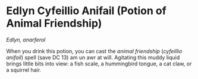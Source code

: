 # Edlyn Cyfeillio Anifail (Potion of Animal Friendship)

*Edlyn, anarferol*

When you drink this potion, you can cast the *animal friendship* (*cyfeillio anifail*) spell (save DC 13) am un awr at will. Agitating this muddy liquid brings little bits into view: a fish scale, a hummingbird tongue, a cat claw, or a squirrel hair.